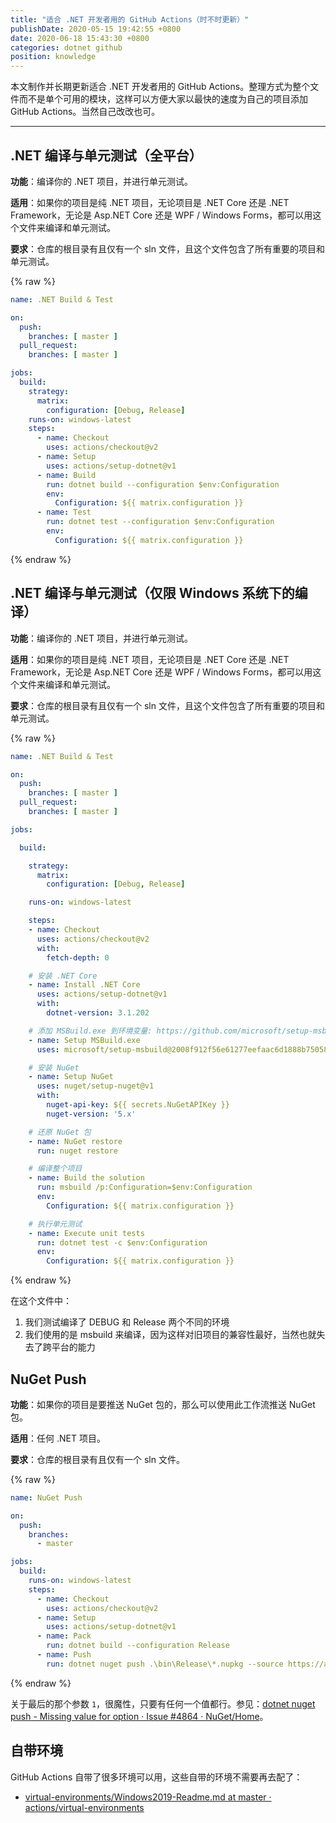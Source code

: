 ```yaml
---
title: "适合 .NET 开发者用的 GitHub Actions（时不时更新）"
publishDate: 2020-05-15 19:42:55 +0800
date: 2020-06-18 15:43:30 +0800
categories: dotnet github
position: knowledge
---
```


本文制作并长期更新适合 .NET 开发者用的 GitHub Actions。整理方式为整个文件而不是单个可用的模块，这样可以方便大家以最快的速度为自己的项目添加 GitHub Actions。当然自己改改也可。

---

<div id="toc"></div>

## .NET 编译与单元测试（全平台）

**功能**：编译你的 .NET 项目，并进行单元测试。

**适用**：如果你的项目是纯 .NET 项目，无论项目是 .NET Core 还是 .NET Framework，无论是 Asp.NET Core 还是 WPF / Windows Forms，都可以用这个文件来编译和单元测试。

**要求**：仓库的根目录有且仅有一个 sln 文件，且这个文件包含了所有重要的项目和单元测试。

{% raw %}
```yaml
name: .NET Build & Test

on:
  push:
    branches: [ master ]
  pull_request:
    branches: [ master ]

jobs:
  build:
    strategy:
      matrix:
        configuration: [Debug, Release]
    runs-on: windows-latest
    steps:
      - name: Checkout
        uses: actions/checkout@v2
      - name: Setup
        uses: actions/setup-dotnet@v1
      - name: Build
        run: dotnet build --configuration $env:Configuration
        env:
          Configuration: ${{ matrix.configuration }}
      - name: Test
        run: dotnet test --configuration $env:Configuration
        env:
          Configuration: ${{ matrix.configuration }}
```
{% endraw %}

## .NET 编译与单元测试（仅限 Windows 系统下的编译）

**功能**：编译你的 .NET 项目，并进行单元测试。

**适用**：如果你的项目是纯 .NET 项目，无论项目是 .NET Core 还是 .NET Framework，无论是 Asp.NET Core 还是 WPF / Windows Forms，都可以用这个文件来编译和单元测试。

**要求**：仓库的根目录有且仅有一个 sln 文件，且这个文件包含了所有重要的项目和单元测试。

{% raw %}
```yaml
name: .NET Build & Test

on:
  push:
    branches: [ master ]
  pull_request:
    branches: [ master ]

jobs:

  build:

    strategy:
      matrix:
        configuration: [Debug, Release]

    runs-on: windows-latest

    steps:
    - name: Checkout
      uses: actions/checkout@v2
      with:
        fetch-depth: 0

    # 安装 .NET Core
    - name: Install .NET Core
      uses: actions/setup-dotnet@v1
      with:
        dotnet-version: 3.1.202

    # 添加 MSBuild.exe 到环境变量: https://github.com/microsoft/setup-msbuild
    - name: Setup MSBuild.exe
      uses: microsoft/setup-msbuild@2008f912f56e61277eefaac6d1888b750582aa16

    # 安装 NuGet
    - name: Setup NuGet
      uses: nuget/setup-nuget@v1
      with:
        nuget-api-key: ${{ secrets.NuGetAPIKey }}
        nuget-version: '5.x'

    # 还原 NuGet 包
    - name: NuGet restore
      run: nuget restore

    # 编译整个项目
    - name: Build the solution
      run: msbuild /p:Configuration=$env:Configuration
      env:
        Configuration: ${{ matrix.configuration }}

    # 执行单元测试
    - name: Execute unit tests
      run: dotnet test -c $env:Configuration
      env:
        Configuration: ${{ matrix.configuration }}
```
{% endraw %}

在这个文件中：

1. 我们测试编译了 DEBUG 和 Release 两个不同的环境
2. 我们使用的是 msbuild 来编译，因为这样对旧项目的兼容性最好，当然也就失去了跨平台的能力

## NuGet Push

**功能**：如果你的项目是要推送 NuGet 包的，那么可以使用此工作流推送 NuGet 包。

**适用**：任何 .NET 项目。

**要求**：仓库的根目录有且仅有一个 sln 文件。

{% raw %}
```yaml
name: NuGet Push

on:
  push:
    branches:
      - master

jobs:
  build:
    runs-on: windows-latest
    steps:
      - name: Checkout
        uses: actions/checkout@v2
      - name: Setup
        uses: actions/setup-dotnet@v1
      - name: Pack
        run: dotnet build --configuration Release
      - name: Push
        run: dotnet nuget push .\bin\Release\*.nupkg --source https://api.nuget.org/v3/index.json --api-key ${{ secrets.NuGetAPIKey }} --skip-duplicate --no-symbols 1
```
{% endraw %}

关于最后的那个参数 `1`，很魔性，只要有任何一个值都行。参见：[dotnet nuget push - Missing value for option · Issue #4864 · NuGet/Home](https://github.com/NuGet/Home/issues/4864)。

## 自带环境

GitHub Actions 自带了很多环境可以用，这些自带的环境不需要再去配了：

- [virtual-environments/Windows2019-Readme.md at master · actions/virtual-environments](https://github.com/actions/virtual-environments/blob/master/images/win/Windows2019-Readme.md)
